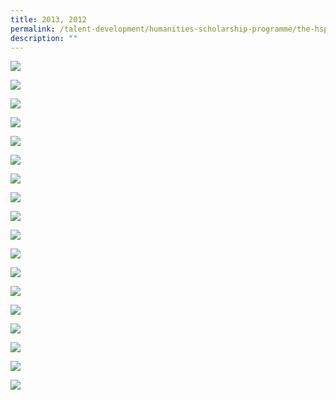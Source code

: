 ```yaml
---
title: 2013, 2012
permalink: /talent-development/humanities-scholarship-programme/the-hsp-class/hsp-class/20132012-2/
description: ""
---
```

![](/images/HSP%20Class/2012,2013/pic20-612x700_c.jpg)

![](/images/HSP%20Class/2012,2013/pic19-612x700_c.jpg)

![](/images/HSP%20Class/2012,2013/pic18-612x700_c.jpg)

![](/images/HSP%20Class/2012,2013/pic17-612x700_c.jpg)

![](/images/HSP%20Class/2012,2013/pic16-612x700_c.jpg)

![](/images/HSP%20Class/2012,2013/pic15-612x700_c.jpg)

![](/images/HSP%20Class/2012,2013/pic14-612x700_c.jpg)

![](/images/HSP%20Class/2012,2013/pic13-612x700_c.jpg)

![](/images/HSP%20Class/2012,2013/pic12-612x700_c.jpg)

![](/images/HSP%20Class/2012,2013/pic11-612x700_c.jpg)

![](/images/HSP%20Class/2012,2013/pic8-612x700_c.jpg)

![](/images/HSP%20Class/2012,2013/pic7-612x700_c.jpg)

![](/images/HSP%20Class/2012,2013/pic6-612x700_c.jpg)

![](/images/HSP%20Class/2012,2013/pic5-612x700_c.jpg)

![](/images/HSP%20Class/2012,2013/pic4-612x700_c.jpg)

![](/images/HSP%20Class/2012,2013/pic3-612x700_c.jpg)

![](/images/HSP%20Class/2012,2013/pic2-612x700_c.jpg)

![](/images/HSP%20Class/2012,2013/pic1-612x700_c.jpg)

